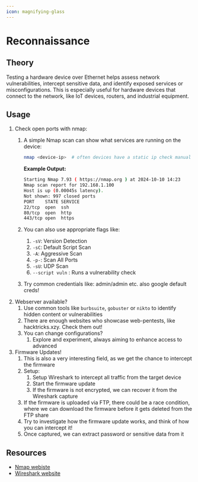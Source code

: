 ```yaml
---
icon: magnifying-glass
---
```


# Reconnaissance

## Theory

Testing a hardware device over Ethernet helps assess network vulnerabilities, intercept sensitive data, and identify exposed services or misconfigurations. This is especially useful for hardware devices that connect to the network, like IoT devices, routers, and industrial equipment.

## Usage

1. Check open ports with nmap:
   1.  A simple Nmap scan can show what services are running on the device:

       ```bash
       nmap <device-ip>  # often devices have a static ip check manual
       ```

       **Example Output:**

       ```bash
       Starting Nmap 7.93 ( https://nmap.org ) at 2024-10-10 14:23
       Nmap scan report for 192.168.1.100
       Host is up (0.00045s latency).
       Not shown: 997 closed ports
       PORT    STATE SERVICE
       22/tcp  open  ssh
       80/tcp  open  http
       443/tcp open  https
       ```
   2. You can also use appropriate flags like:
      1. `-sV`: Version Detection
      2. `-sC`: Default Script Scan
      3. `-A`: Aggressive Scan
      4. `-p-`: Scan All Ports
      5. `-sU`: UDP Scan
      6. `--script vuln` : Runs a vulnerability check
   3. Try common credentials like: admin/admin etc. also google default creds!
2. Webserver available?
   1. Use common tools like `burbsuite`, `gobuster` or `nikto` to identify hidden content or vulnerabilities
   2. There are enough websites who showcase web-pentests, like hacktricks.xzy. Check them out!
   3. You can change configurations?
      1. Explore and experiment, always aiming to enhance access to advanced
3. Firmware Updates!
   1. This is also a very interesting field, as we get the chance to intercept the firmware
   2. Setup:
      1. Setup Wireshark to intercept all traffic from the target device
      2. Start the firmware update
      3. If the firmware is not encrypted, we can recover it from the Wireshark capture
   3. If the firmware is uploaded via FTP, there could be a race condition, where we can download the firmware before it gets deleted from the FTP share
   4. Try to investigate how the firmware update works, and think of how you can intercept it!
   5. Once captured, we can extract password or sensitive data from it

## Resources

* [Nmap webiste](https://nmap.org/)
* [Wireshark website](https://www.wireshark.org/download.html)
